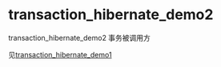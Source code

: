 # transaction_hibernate_demo2
transaction_hibernate_demo2 事务被调用方


见[transaction_hibernate_demo1](https://github.com/1991wangliang/transaction_hibernate_demo1)